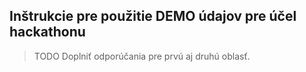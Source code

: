 ## Inštrukcie pre použitie DEMO údajov pre účel hackathonu

> TODO Doplniť odporúčania pre prvú aj druhú oblasť.
